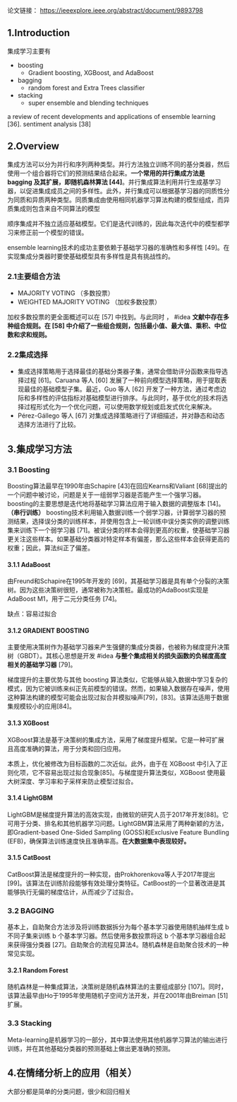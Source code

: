 
论文链接： https://ieeexplore.ieee.org/abstract/document/9893798 

## 1.Introduction 
集成学习主要有
+ boosting 
	+ Gradient boosting, XGBoost, and AdaBoost 
+ bagging 
	+ random forest and Extra Trees classifier 
+ stacking 
	+  super ensemble and blending  techniques 


a review of recent developments and applications of ensemble learning [36]. sentiment analysis [38]

## 2.Overview

集成方法可以分为并行和序列两种类型。并行方法独立训练不同的基分类器，然后使用一个组合器将它们的预测结果结合起来。**一个常用的并行集成方法是 bagging 及其扩展，即随机森林算法 [44]**。并行集成算法利用并行生成基学习器，以促进集成成员之间的多样性。此外，并行集成可以根据基学习器的同质性分为同质和异质两种类型。同质集成由使用相同机器学习算法构建的模型组成，而异质集成则包含来自不同算法的模型

顺序集成并不独立适应基础模型。它们是迭代训练的，因此每次迭代中的模型都学习来修正前一个模型的错误。

ensemble learning技术的成功主要依赖于基础学习器的准确性和多样性 [49]。在实现集成分类器时要使基础模型具有多样性是具有挑战性的。

### 2.1主要组合方法
+ MAJORITY VOTING （多数投票）
+ WEIGHTED MAJORITY VOTING （加权多数投票）

加权多数投票的更全面概述可以在 [57] 中找到。与此同时 ， #idea   **文献中存在多种组合规则。在 [58] 中介绍了一些组合规则，包括最小值、最大值、乘积、中位数和求和规则。**


### 2.2集成选择
+ 集成选择策略用于选择最佳的基础分类器子集，通常会借助评分函数来指导选择过程 [61]。Caruana 等人 [60] 发展了一种前向模型选择策略，用于提取表现最佳的基础模型子集。最近，Guo 等人 [62] 开发了一种方法，通过考虑边际和多样性的评估指标对基础模型进行排序。与此同时，基于优化的技术将选择过程形式化为一个优化问题，可以使用数学规划或启发式优化来解决。
+ Pérez-Gállego 等人 [67] 对集成选择策略进行了详细描述，并对静态和动态选择方法进行了比较。

## 3.集成学习方法

### 3.1 Boosting 

Boosting算法最早在1990年由Schapire [43]在回应Kearns和Valiant [68]提出的一个问题中被讨论，问题是关于一组弱学习器是否能产生一个强学习器。boosting的主要思想是迭代地将基础学习算法应用于输入数据的调整版本 [14]。**（串行训练）** boosting技术利用输入数据训练一个弱学习器，计算弱学习器的预测结果，选择误分类的训练样本，并使用包含上一轮训练中误分类实例的调整训练集来训练下一个弱学习器 [71]。被误分类的样本会得到更高的权重，使基础学习器更关注这些样本。如果基础分类器对特定样本有偏差，那么这些样本会获得更高的权重；因此，算法纠正了偏差。

#### 3.1.1 AdaBoost

由Freund和Schapire在1995年开发的 [69]，其基础学习器是具有单个分裂的决策树。因为这些决策树很短，通常被称为决策桩。最成功的AdaBoost实现是AdaBoost M1，用于二元分类任务 [74]。

缺点：容易过拟合

#### 3.1.2 GRADIENT BOOSTING 

主要使用决策树作为基础学习器来产生强健的集成分类器，也被称为梯度提升决策树（GBDT）。其核心思想是开发 #idea **与整个集成相关的损失函数的负梯度高度相关的基础学习器** [79]。

梯度提升的主要优势与其他 boosting 算法类似，它能够从输入数据中学习复杂的模式，因为它被训练来纠正先前模型的错误。然而，如果输入数据存在噪声，使用这种算法构建的模型可能会出现过拟合并模拟噪声[79]，[83]。该算法适用于数据集规模较小的应用[84]。

#### 3.1.3 XGBoost

XGBoost算法是基于决策树的集成方法，采用了梯度提升框架。它是一种可扩展且高度准确的算法，用于分类和回归应用。

本质上，优化被修改为目标函数的二次近似。此外，由于在 XGBoost 中引入了正则化项，它不容易出现过拟合现象[85]。与梯度提升算法类似，XGBoost 使用最大树深度、学习率和子采样来防止模型过拟合。

#### 3.1.4 LightGBM

LightGBM是梯度提升算法的高效实现，由微软的研究人员于2017年开发[88]。它可用于分类、排名和其他机器学习问题。LightGBM算法采用了两种新颖的方法，即Gradient-based One-Sided Sampling (GOSS)和Exclusive Feature Bundling (EFB)，确保算法训练速度快且准确率高。**在大数据集中表现较好。**

#### 3.1.5 CatBoost

CatBoost算法是梯度提升的一种实现，由Prokhorenkova等人于2017年提出[99]。该算法在训练阶段能够有效处理分类特征。CatBoost的一个显著改进是其能够执行无偏的梯度估计，从而减少了过拟合。

### 3.2 BAGGING 

基本上，自助聚合方法涉及将训练数据拆分为每个基本学习器使用随机抽样生成 b 不同子集来训练 b 个基本学习器。然后使用多数投票将这 b 个基本学习器组合起来获得强分类器 [27]。自助聚合的流程见算法4。随机森林是自助聚合技术的一种常见实现。

#### 3.2.1 Random Forest 

随机森林是一种集成算法，决策树是随机森林算法的主要组成部分 [107]。同时，该算法最早由Ho于1995年使用随机子空间方法开发，并在2001年由Breiman [51] 扩展。

### 3.3 Stacking

Meta-learning是机器学习的一部分，其中算法使用其他机器学习算法的输出进行训练，并在其他基础分类器的预测基础上做出更准确的预测。

## 4.在情绪分析上的应用（相关）

大部分都是简单的分类问题，很少和回归相关